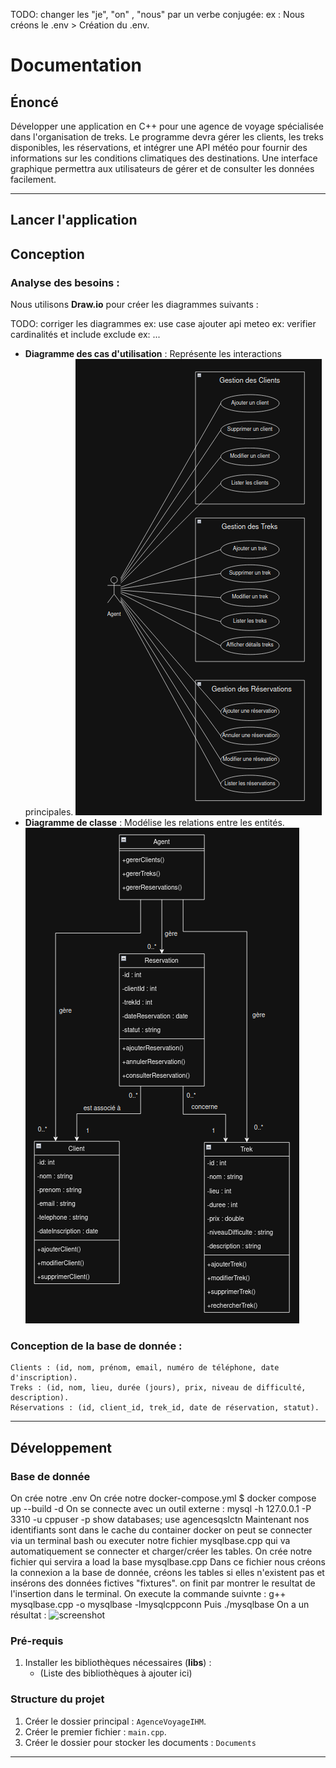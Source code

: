 TODO: changer les "je", "on" , "nous" par un verbe conjugée:
   ex : Nous créons le .env > Création du .env.
# Documentation

## Énoncé

Développer une application en C++ pour une agence de voyage spécialisée dans l'organisation de treks. Le programme devra gérer les clients, les treks disponibles, les réservations, et intégrer une API météo pour fournir des informations sur les conditions climatiques des destinations. Une interface graphique permettra aux utilisateurs de gérer et de consulter les données facilement.

---

## Lancer l'application


## Conception

### Analyse des besoins :
Nous utilisons **Draw.io** pour créer les diagrammes suivants :

TODO: corriger les diagrammes
ex: use case ajouter api meteo
ex: verifier cardinalités et include exclude
ex: ...

- **Diagramme des cas d'utilisation** : Représente les interactions principales.
![screenshot](Documents/DiagrammeCasUtilisations/DUse.png)
- **Diagramme de classe** : Modélise les relations entre les entités.
![screenshot](Documents/DiagrammeDeClasse/DClasse.png)

### Conception de la base de donnée :
    Clients : (id, nom, prénom, email, numéro de téléphone, date d'inscription).
    Treks : (id, nom, lieu, durée (jours), prix, niveau de difficulté, description).
    Réservations : (id, client_id, trek_id, date de réservation, statut).
---

## Développement

### Base de donnée
   On crée notre .env
   On crée notre docker-compose.yml
      $ docker compose up --build -d
      On se connecte avec un outil externe :
         mysql -h 127.0.0.1 -P 3310 -u cppuser -p
            show databases;
            use agencesqslctn
      Maintenant nos identifiants sont dans le cache du container docker on peut se connecter via un terminal bash ou executer notre fichier  mysqlbase.cpp qui va automatiquement se connecter et charger/créer les tables.
   On crée notre fichier qui servira a load la base mysqlbase.cpp
      Dans ce fichier nous créons la connexion a la base de donnée, créons les tables si elles n'existent pas et insérons des données fictives "fixtures". on finit par montrer le resultat de l'insertion dans le terminal.
      On execute la commande suivnte :  g++ mysqlbase.cpp -o mysqlbase -lmysqlcppconn
      Puis ./mysqlbase
      On a un résultat : ![screenshot](Documents/BaseDeDonnée/bddimport.png)

      

### Pré-requis

1. Installer les bibliothèques nécessaires (**libs**) :
   - (Liste des bibliothèques à ajouter ici)

### Structure du projet

1. Créer le dossier principal : `AgenceVoyageIHM`.
2. Créer le premier fichier : `main.cpp`.
3. Créer le dossier pour stocker les documents : `Documents`

---
